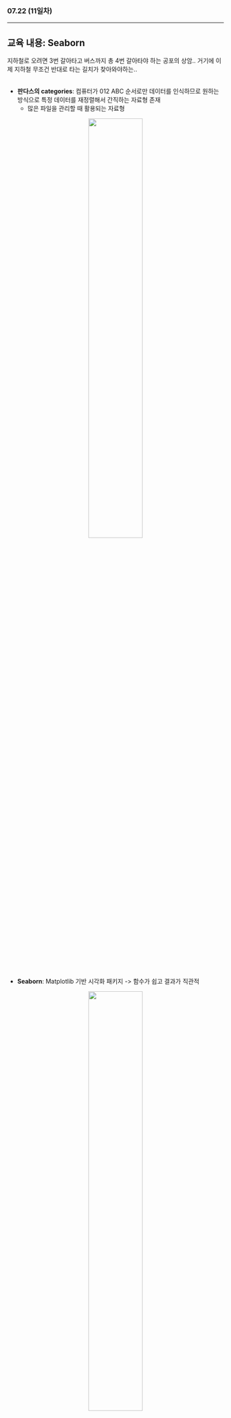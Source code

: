 ###  07.22 (11일차)
---
교육 내용: Seaborn
---
지하철로 오려면 3번 갈아타고 버스까지 총 4번 갈아타야 하는 공포의 상암.. 거기에 이제 지하철 무조건 반대로 타는 길치가 찾아와야하는.. 
<br><br>
- **판다스의 categories**: 컴퓨터가 012 ABC 순서로만 데이터를 인식하므로 원하는 방식으로 특정 데이터를 재정렬해서 간직하는 자료형 존재
  - 많은 파일을 관리할 때 활용되는 자료형
<p align="center">
<img src="https://github.com/user-attachments/assets/d2d0f63a-14ab-4643-ac63-6edc1da7b078" width="50%" /> </p><br>

- **Seaborn**: Matplotlib 기반 시각화 패키지 -> 함수가 쉽고 결과가 직관적
<p align="center">
<img src="https://github.com/user-attachments/assets/a4a1cbbe-f4ba-45e7-ad7f-a968ce860871" width="50%" /> </p><br>
<br>

- **Line Plot**: 연속적이므로 시계열 데이터에 주로 사용 -> 트렌드 파악/추적
  - 분절형 vs 연속형 시간데이터: 분절형은 특정 시점/시간으로 구간 설정
    ```python
    sns.lineplot(data=tips, x='day', y='total_bill', estimator='sum', ci=None)
    #연속형 변수를 x축으로 놓고 트렌드 파악
    #ci: 신뢰구간 무시
    ```

<p align="center">
<img src="https://github.com/user-attachments/assets/8548d6b1-1666-49ee-8dae-2eb894df89f8" width="50%" /> </p><br>

- **Scatter Plot(산점도)**: 연속형 x에 대한 연속형 y값의 지표 시각화(ex.지도(위도,경도))
  - 회귀분석, 상관분석, 정규성 검정에 확인
    ```python
    sns.scatterplot(data=tips, x='total_bill', y='tip', hue='smoker') 
    #흡연과는 유의미한 연관성이 없음 
    ```
<p align="center">
<img src="https://github.com/user-attachments/assets/d790a553-e70a-471a-b62f-a5aaa8629d06" width="50%" /> </p><br>

  - 색을 나눠 표현 시 카테고리가 여러개거나 연속형 변수면 표현하지 않는 것이 나음<br><br>
- **Count Plot vs distplot**
  - count plot: 카테고리 값별로 데이터가 얼마나 있는지 표시(데이터프레임에만 사용), 질적변수
    ```pythom
    sns.countplot(tips, x='day') #질적변수
    ```
<p align="center">
<img src="https://github.com/user-attachments/assets/cb60f2df-b0e2-4612-abd8-04652cbc521e" width="50%" /> </p><br>

  - dist plot: 양적변수를 임의의 구간으로 나눠 구간 안의 개수 카운트(히스토그램)
  - 전체 데이터의 합을 1로 여기고 구간에 따른 분포 계산해서 출력(확률밀도함수)
    - histplot과는 차이가 있음 
    ```python
    sns.distplot(tips['total_bill'], bins=10)
    #sns.distplot(tips['total_bill'], bins= 10, kde=False): 히스토그램과 동일한 결과
    #rug=True: 구간별 밀도 상세히 확인하고 싶을 때 
    ```
    <p align="center">
    <img src="https://github.com/user-attachments/assets/5ad43e0d-a4f5-482e-9ef1-554737972403" width="50%" /> </p><br>
  
- **kdeplot**: kernel density, 커널 함수 겹쳐서 히스토그램보다 부드러운 분포 곡선 보여줌 <br><br>
- **boxplot**: 5가지 주요 통계량 시각적 표현(여러 그룹 간 데이터 비교)
  - 데이터의 신뢰구간과 이상치, 분포 빠르게 파악 가능
  - 카테고리(질적) 변수 - 연속형(양적) 변수 사이의 관계를 확인
<p align="center">
<img src="https://github.com/user-attachments/assets/897c0873-c27c-48e6-a024-5b4dd97575d6" width="20%" /> </p><br>

  ```python
  sns.boxplot(data=tips, x='sex', y='total_bill', hue='sex')
  ```

  <p align="center">
  <img src="https://github.com/user-attachments/assets/696f37e7-4c5d-4f17-9b03-257b212e3154" width="50%" /> </p><br>

  ```python
  sns.violinplot(tips, x='sex', y='total_bill', hue='sex', inner='quart',  linewidth=1, split=True)
  sns.despine(offset=10, trim=True)   
  ```
    
  <p align="center">
    <img src="https://github.com/user-attachments/assets/2fe5a27e-48da-4d89-8800-8865ec614644" width="50%" /> </p><br>

- **violin plot**: 박스플롯처럼 일변량, 연속형 데이터 분포 설명을 위한 그래프
  - kernel density curve + box plot
    ```python
    sns.violinplot(data=tips, x='tip', y='day', hue='day')
    ```
      <p align="center">
      <img src="https://github.com/user-attachments/assets/aeffa6c5-a11a-44f7-856d-62f1a1dd384b" width="50%" /> </p><br> 

- **Heatmap**: 열과 지도의 합친 말, 데이터를 색상으로 표현 -> 상관관계 분석
  ```python
  sns.set_theme()
  
  # Load the example flights dataset and convert to long-form
  flights_long = sns.load_dataset("flights")
  flights = (
      flights_long
      .pivot(index="month", columns="year", values="passengers")
  )
  
  # Draw a heatmap with the numeric values in each cell
  f, ax = plt.subplots(figsize=(9, 6))
  sns.heatmap(flights, fmt="d", linewidths=.5, ax=ax) # annotation
  ```
  <p align="center">
    <img src="https://github.com/user-attachments/assets/f5c7e50e-9911-4315-a28b-08a33dc81dd4" width="50%" /> </p><br>

- **pair plot**: 3차원 이상의 데이터일 때 grid 형태로 데이터 열의 조합에 대한 스캐터 플롯을 그려주는 함수
  ```python
  sns.pairplot(tips, hue='day')
  ```
  <p align="center">
    <img src="https://github.com/user-attachments/assets/5ff8577f-3d65-4448-b2d7-541533ca3476" width="50%" /> </p><br>

- **PLOTLY**: 인터랙티브 그래프 생성
  - dict 형태로 명령어 작성 후 JSON 형식으로 저장
  - 다양한 function
    ```python
    import plotly.io as pio # Plotly input output
    import plotly.express as px # 빠르게 그리는 방법
    import plotly.graph_objects as go # 디테일한 설정
    import plotly.figure_factory as ff # 템플릿 불러오기
    from plotly.subplots import make_subplots # subplot 만들기
    from plotly.validators.scatter.marker import SymbolValidator # Symbol 꾸미기에 사용됨
    ```
    ```python
    import numpy as np
    import pandas as pd
    from urllib.request import urlopen
    import json #필요 모듈 import
    ```
  - fig 객체 - 기본적으로 JSON 형태로 데이터를 그림
  - plotly로 그림 그리는 방법
    1) **dict** 형식으로 그리기 (복잡해서 잘 안 씀)
      ```python
      fig = dict({
          "data": [{"type": "bar",
                    'x': [1, 2, 3],
                    'y': [1, 3, 2]}],
          "layout": {"title": {"text": "딕셔너리로 그린 그래프"}} # 제목을 제시하려면?
      })
      
      # 한글 관련 설정 지원
      ```
    <p align="center">
      <img src="https://github.com/user-attachments/assets/034ca443-e809-4a21-86a3-a5517c6500a0" width="50%" /> </p><br>

    2) **Express** 사용 - px를 통해 빠르게 그리기 가능
       ```python
        tips = px.data.tips()
        
        fig1 = px.scatter(tips, # 데이터명(데이터프레임 형식)
                         x='tip', # x축에 들어갈 컬럼
                         y='total_bill', # y축에 들어갈 컬럼
                         color='sex', # 색상 구분 기준이 될 컬럼명 (seaborn의 hue와 같은 역할)
                         marginal_x = 'box', # scatterplot의 옵션 중 하나인 인접 그래프의 스타일 지정 (히스토그램)
                         marginal_y = 'histogram',# scatterplot의 옵션 중 하나인 인접 그래프의 스타일 지정 (히스토그램)
                         trendline="ols",  # x축과 y축으로 지정된 데이터에 대해서 회귀분석(ols로)
                         trendline_color_override="grey",  # trendline 색상 지정
                         hover_name='day', # 팝업 데이터 최상단에 데이터프레임 컬럼명
                         hover_data=['day', 'size'], # 참고할 데이터 추가 - tips.columns로 설정하면 다 보여줌
                         title='Tips by Total Bill - Scatter Plot', # 그래프 타이틀 지정
                         width=800,  # 그래프의 크기 조절
                         height=600)
        fig1.show()
       ```
       <p align="center">
        <img src="https://github.com/user-attachments/assets/07cd13b5-8d59-4bf2-bfbc-487601b0b78e" width="50%" /> </p><br>

    3) **Graph_objects**를 통해서 그리는 방법: 섬세한 커스터마이징 가능 (겹쳐그리기 가능)
       ```python
       fig2 = go.Figure(

          # data 파트는 데이터에 관한 정보를 지정
          data=[go.Histogram(name ='Tips per Size',  # 데이터 제목
                       x=tips['size'],  # x축 값 해당 컬럼명
                       y=tips['tip'],  # y축 값 해당 컬럼명
                       hoverlabel = dict(bgcolor = 'white'),  # 마우스를 올렸을 때 뜨는 정보창의 배경 설정
                      ),
               ],
      
          # layout 파트에서 그래프의 축, 범례 등 부가정보 기입.
          layout=go.Layout(
              title='Tips 데이터 분석',  # 메인 타이틀 입력
              xaxis=dict(  # x축 설정
                  title = '팁금액과 방문인원수',
                  titlefont_size=20,
                  tickfont_size=10),
              yaxis=dict(  # y축 설정
                  title= '전체 금액',
                  titlefont_size=15,
                  tickfont_size=10),
              bargroupgap=0.3, # 그래프 간의 거리 조절
              autosize=True))
       fig2.show()
        ```
        <p align="center">
          <img src="https://github.com/user-attachments/assets/b1e420d0-3029-48cf-af38-cf07a996aa8d" width="50%" /> </p><br>

- PLOTLY - **Scatter Plot**
  ```python
  # 연속형변수 - 연속형변수
  # 특정 변수를 color 파라미터로 구분하려면 int/float이 아닌 object 타입을 걸어주기
  px.scatter(gap2007, 'gdpPercap', 'lifeExp', color='continent', hover_data='country', \
             log_x=True, trendline='ols')
  
  #주식, 지진강도 등 변화율이 급격한 데이터에서 변곡점을 표현하기 위해 로그스케일 사용 
  #큰 숫자, 작은 숫자를 모두 볼 수 있고, 변화의 폭(비율) 잘 살펴볼 수 있음 
  ```
  <p align="center">
    <img src="https://github.com/user-attachments/assets/b69c0f2b-07fc-4d8d-85d8-1340693600eb" width="50%" /> </p><br>

  - **Scatter Matrix**
    ```python
    px.scatter_matrix(gap2007, dimensions=['gdpPercap', 'lifeExp', 'pop'], color='continent')
    ```
    <p align="center">
      <img src="https://github.com/user-attachments/assets/616fd393-5ecb-4b9c-a458-3b5514ab5931" width="50%" /> </p><br>
      
- **PLOTLY - Line Chart**
  ```python
  # 연속형변수, 시간의 흐름에 따라 그릴 때
  px.line(gapAsia, x='year', y ='lifeExp', color='country')
  ```
  <p align="center">
    <img src="https://github.com/user-attachments/assets/5b299335-9b57-4ec3-8faa-97d2d7d6d284" width="50%" /> </p><br>

- **카테고리형 데이터**: 데이터 관리에 용이(특정 구간 데이터가 반복되는 경우)
  - 출력 순서 고정 및 메모리 절약 가능
    
***

<small>(seaborn 이미지 출처: [링크](https://wikidocs.net/86290))</small>
